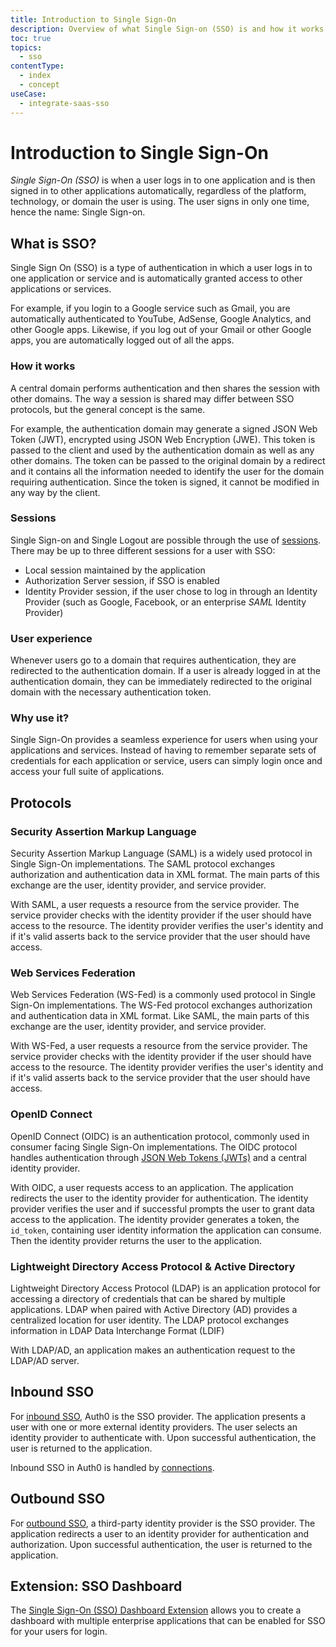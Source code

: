 ```yaml
---
title: Introduction to Single Sign-On
description: Overview of what Single Sign-on (SSO) is and how it works.
toc: true
topics:
  - sso
contentType:
  - index
  - concept
useCase:
  - integrate-saas-sso
---
```


# Introduction to Single Sign-On

<dfn data-key="single-sign-on">Single Sign-On (SSO)</dfn> is when a user logs in to one application and is then signed in to other applications automatically, regardless of the platform, technology, or domain the user is using. The user signs in only one time, hence the name: Single Sign-on.

## What is SSO?

Single Sign On (SSO) is a type of authentication in which a user logs in to one application or service and is automatically granted access to other applications or services.

For example, if you login to a Google service such as Gmail, you are automatically authenticated to YouTube, AdSense, Google Analytics, and other Google apps. Likewise, if you log out of your Gmail or other Google apps, you are automatically logged out of all the apps.

### How it works

A central domain performs authentication and then shares the session with other domains. The way a session is shared may differ between SSO protocols, but the general concept is the same.

For example, the authentication domain may generate a signed JSON Web Token (JWT), encrypted using JSON Web Encryption (JWE). This token is passed to the client and used by the authentication domain as well as any other domains. The token can be passed to the original domain by a redirect and it contains all the information needed to identify the user for the domain requiring authentication. Since the token is signed, it cannot be modified in any way by the client.

### Sessions

Single Sign-on and Single Logout are possible through the use of [sessions](/sessions). There may be up to three different sessions for a user with SSO:

* Local session maintained by the application
* Authorization Server session, if SSO is enabled
* Identity Provider session, if the user chose to log in through an Identity Provider (such as Google, Facebook, or an enterprise <dfn data-key="security-assertion-markup-language">SAML</dfn> Identity Provider)

### User experience

Whenever users go to a domain that requires authentication, they are redirected to the authentication domain. If a user is already logged in at the authentication domain, they can be immediately redirected to the original domain with the necessary authentication token.

### Why use it?

Single Sign-On provides a seamless experience for users when using your applications and services. Instead of having to remember separate sets of credentials for each application or service, users can simply login once and access your full suite of applications.

## Protocols

### Security Assertion Markup Language

Security Assertion Markup Language (SAML) is a widely used protocol in Single Sign-On implementations. The SAML protocol exchanges authorization and authentication data in XML format. The main parts of this exchange are the user, identity provider, and service provider.

With SAML, a user requests a resource from the service provider. The service provider checks with the identity provider if the user should have access to the resource. The identity provider verifies the user's identity and if it's valid asserts back to the service provider that the user should have access. 

### Web Services Federation

Web Services Federation (WS-Fed) is a commonly used protocol in Single Sign-On implementations. The WS-Fed protocol exchanges authorization and authentication data in XML format. Like SAML, the main parts of this exchange are the user, identity provider, and service provider.

With WS-Fed, a user requests a resource from the service provider. The service provider checks with the identity provider if the user should have access to the resource. The identity provider verifies the user's identity and if it's valid asserts back to the service provider that the user should have access.

### OpenID Connect

OpenID Connect (OIDC) is an authentication protocol, commonly used in consumer facing Single Sign-On implementations. The OIDC protocol handles authentication through [JSON Web Tokens (JWTs)](/tokens/jwt) and a central identity provider.

With OIDC, a user requests access to an application. The application redirects the user to the identity provider for authentication. The identity provider verifies the user and if successful prompts the user to grant data access to the application. The identity provider generates a token, the `id_token`, containing user identity information the application can consume. Then the identity provider returns the user to the application.

### Lightweight Directory Access Protocol & Active Directory

Lightweight Directory Access Protocol (LDAP) is an application protocol for accessing a directory of credentials that can be shared by multiple applications. LDAP when paired with Active Directory (AD) provides a centralized location for user identity. The LDAP protocol exchanges information in LDAP Data Interchange Format (LDIF)

With LDAP/AD, an application makes an authentication request to the LDAP/AD server.

## Inbound SSO

For [inbound SSO](/sso/current/inbound), Auth0 is the SSO provider. The application presents a user with one or more external identity providers. The user selects an identity provider to authenticate with. Upon successful authentication, the user is returned to the application.

Inbound SSO in Auth0 is handled by [connections](/connections).

## Outbound SSO

For [outbound SSO](/sso/current/outbound), a third-party identity provider is the SSO provider. The application redirects a user to an identity provider for authentication and authorization. Upon successful authentication, the user is returned to the application.

## Extension: SSO Dashboard

The [Single Sign-On (SSO) Dashboard Extension](/extensions/sso-dashboard) allows you to create a dashboard with multiple enterprise applications that can be enabled for SSO for your users for login.